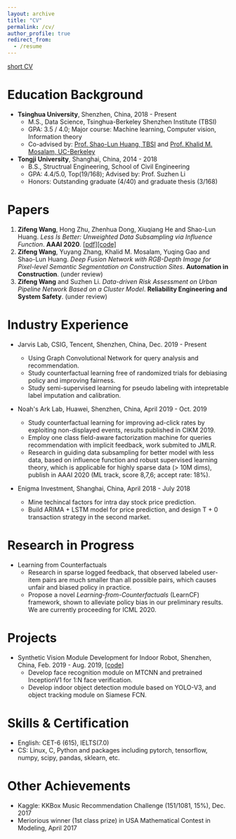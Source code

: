 ```yaml
---
layout: archive
title: "CV"
permalink: /cv/
author_profile: true
redirect_from:
  - /resume
---
```


[short CV](http://ryanwangzf.github.io/files/zifeng_cv_en.pdf)

Education Background
======
* **Tsinghua University**, Shenzhen, China, 2018 - Present
  * M.S., Data Science, Tsinghua-Berkeley Shenzhen Institute (TBSI)
  * GPA: 3.5 / 4.0; Major course: Machine learning, Computer vision, Information theory
  * Co-advised by: [Prof. Shao-Lun Huang, TBSI](https://www.tbsi.edu.cn/en/index.php?s=/cms/181.html) and [Prof. Khalid M. Mosalam, UC-Berkeley](https://www.tbsi.edu.cn/en/index.php?s=/cms/182.html)
* **Tongji University**, Shanghai, China, 2014 - 2018
  * B.S., Structrual Engineering, School of Civil Engineering
  * GPA: 4.4/5.0, Top(19/168); Advised by: Prof. Suzhen Li
  * Honors: Outstanding graduate (4/40) and graduate thesis (3/168)

Papers
======
1. **Zifeng Wang**, Hong Zhu, Zhenhua Dong, Xiuqiang He and Shao-Lun Huang. *Less Is Better: Unweighted Data Subsampling via Influence Function*. **AAAI 2020**. [[pdf]](https://arxiv.org/abs/1912.01321)[[code]](https://github.com/RyanWangZf/Influence_Subsampling)
2. **Zifeng Wang**, Yuyang Zhang, Khalid M. Mosalam, Yuqing Gao and Shao-Lun Huang. *Deep Fusion Network with RGB-Depth Image for Pixel-level Semantic Segmentation on Construction Sites*. **Automation in Construction**. (under review)
3. **Zifeng Wang** and Suzhen Li. *Data-driven Risk Assessment on Urban Pipeline Network Based on a Cluster Model*. **Reliability Engineering and System Safety**. (under review)

Industry Experience
======
* Jarvis Lab, CSIG, Tencent, Shenzhen, China, Dec. 2019 - Present
  * Using Graph Convolutional Network for query analysis and recommendation.
  * Study counterfactual learning free of randomized trials for debiasing policy and improving fairness.
  * Study semi-supervised learning for pseudo labeling with intepretable label imputation and calibration.

* Noah's Ark  Lab, Huawei, Shenzhen, China, April 2019 - Oct. 2019
  * Study counterfactual learning for improving ad-click rates by exploiting non-displayed events, results published in CIKM 2019.
  * Employ one class field-aware factorization machine for queries recommendation with implicit feedback, work submited to JMLR.
  * Research in guiding data subsampling for better model with less data, based on influence function and robust supervised learning theory, which is applicable for highly sparse data (> 10M dims), publish in AAAI 2020 (ML track, score 8,7,6; accept rate: 18%).

* Enigma Investment, Shanghai, China, April 2018 - July 2018
  * Mine techincal factors for intra day stock price prediction.
  * Build ARIMA + LSTM model for price prediction, and design T + 0 transaction strategy in the second market.

Research in Progress
======
* Learning from Counterfactuals
  * Research in sparse logged feedback, that observed labeled user-item pairs are much smaller than all possible pairs, which causes unfair and biased policy in practice.
  * Propose a novel *Learning-from-Counterfactuals* (LearnCF) framework, shown to alleviate policy bias in our preliminary results. We are currently proceeding for ICML 2020.

Projects
======
* Synthetic Vision Module Development for Indoor Robot, Shenzhen, China, Feb. 2019 - Aug. 2019, [[code]](https://github.com/RyanWangZf/Lab2cRobot-Beta/tree/zifeng)
  * Develop face recognition module on MTCNN and pretrained InceptionV1 for 1:N face verification.
  * Develop indoor object detection module based on YOLO-V3, and object tracking module on Siamese FCN.

Skills & Certification
======
* English: CET-6 (615), IELTS(7.0)
* CS: Linux, C, Python and packages including pytorch, tensorflow, numpy, scipy, pandas, sklearn, etc.

Other Achievements
======
* Kaggle: KKBox Music Recommendation Challenge (151/1081, 15%), Dec. 2017
* Meriorious winner (1st class prize) in USA Mathematical Contest in Modeling, April 2017
